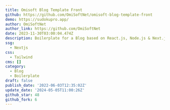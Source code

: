 ```yaml
---
title: Omisoft Blog Template Front
github: https://github.com/OmiSoftNet/omisoft-blog-template-front
demo: https://sudokupro.app/
author: OmiSoftNet
author_link: https://github.com/OmiSoftNet
date: 2023-11-30T03:00:04.474Z
description: Boilerplate for a Blog based on React.js, Node.js & Next.js
ssg:
  - Nextjs
css:
  - Tailwind
cms: []
category:
  - Blog
  - Boilerplate
draft: false
publish_date: '2022-06-03T12:35:02Z'
update_date: '2024-05-05T11:00:26Z'
github_star: 48
github_fork: 6
---
```

